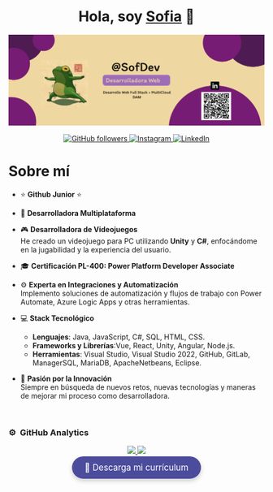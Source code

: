 <div align="center">
  <h1 align="center">Hola, soy <a href="https://aristi.dev">Sofia</a> 👋</h1>
</div>
<img src="Logo.png" alt="Logo">

<p align="center">
  <a href="https://github.com/SofiaMartinez23">
    <img src="https://img.shields.io/github/followers/sofiamartinez?style=social" alt="GitHub followers">
  </a>
  <a href="https://www.instagram.com/sofia_vk.23">
    <img src="https://img.shields.io/badge/Instagram-sofia_vk.23-%23E4405F?style=social&logo=instagram" alt="Instagram">
  </a>
  <a href="https://www.linkedin.com/in/sofia-mart%C3%ADnez-gonz%C3%A1les-134393316?utm_source=share&utm_campaign=share_via&utm_content=profile&utm_medium=android_app">
    <img src="https://img.shields.io/badge/LinkedIn-Sofia_Mart%C3%ADnez-%230077B5?style=social&logo=linkedin" alt="LinkedIn">
  </a>
</p>

# Sobre mí

- ⭐ **Github Junior** ⭐  

- 📲 **Desarrolladora Multiplataforma**  

- 🎮 **Desarrolladora de Videojuegos**  
  He creado un videojuego para PC utilizando **Unity** y **C#**, enfocándome en la jugabilidad y la experiencia del usuario.

- 🎓 **Certificación PL-400: Power Platform Developer Associate**  

- ⚙️ **Experta en Integraciones y Automatización**  
  Implemento soluciones de automatización y flujos de trabajo con Power Automate, Azure Logic Apps y otras herramientas.

- 💻 **Stack Tecnológico**  
  - **Lenguajes**: Java, JavaScript, C#, SQL, HTML, CSS.
  - **Frameworks y Librerías**:Vue, React, Unity, Angular, Node.js.
  - **Herramientas**: Visual Studio, Visual Studio 2022, GitHub, GitLab, ManagerSQL, MariaDB, ApacheNetbeans, Eclipse.

- 🔧 **Pasión por la Innovación**  
  Siempre en búsqueda de nuevos retos, nuevas tecnologías y maneras de mejorar mi proceso como desarrolladora.

<br>

### ⚙️ &nbsp;GitHub Analytics

<p align="center">
  <a href="https://github.com/sofiamartinez23">
    <!-- Estadísticas de usuario -->
    <img height="180em" src="https://github-readme-stats.vercel.app/api?username=sofiamartinez23&hide=contribs&show_icons=true&theme=radical&rank_icon=github&border_color=d6a5f0&bg_color=f1e6fa&title_color=d6a5f0&text_color=6a4c9c&icon_color=d6a5f0"/>
    <!-- Lenguajes más utilizados -->
    <img height="180em" src="https://github-readme-stats.vercel.app/api/top-langs/?username=sofiamartinez23&layout=compact&langs_count=8&theme=radical&border_color=d6a5f0&bg_color=f1e6fa&title_color=d6a5f0&text_color=6a4c9c&icon_color=d6a5f0"/>
  </a>
</p>

<!-- Enlace bonito al currículum -->
<p align="center">
  <a href="curriculum.pdf" style="text-decoration: none; background-color: #4C4C9D; color: white; padding: 12px 25px; border-radius: 50px; font-size: 1.2em; box-shadow: 0 4px 10px rgba(0, 0, 0, 0.2); transition: background-color 0.3s;">
    📄 Descarga mi currículum
  </a>
</p>
